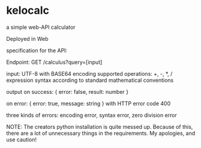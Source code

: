 # kelocalc
a simple web-API calculator

Deployed in 
Web

specification for the API:
    
Endpoint:
GET /calculus?query=[input]

input: UTF-8 with BASE64 encoding
supported operations: +, -, *, /
expression syntax according to standard mathematical conventions

output on success:
{ error: false, result: number }

on error:
{ error: true, message: string }
with HTTP error code 400

three kinds of errors: encoding error, syntax error, zero division error

NOTE: The creators python installation is quite messed up. Because of this, there are a lot of unnecessary things in the requirements. My apologies, and use caution!
